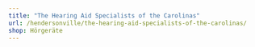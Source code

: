 ```yaml
---
title: "The Hearing Aid Specialists of the Carolinas"
url: /hendersonville/the-hearing-aid-specialists-of-the-carolinas/
shop: Hörgeräte
---
```

